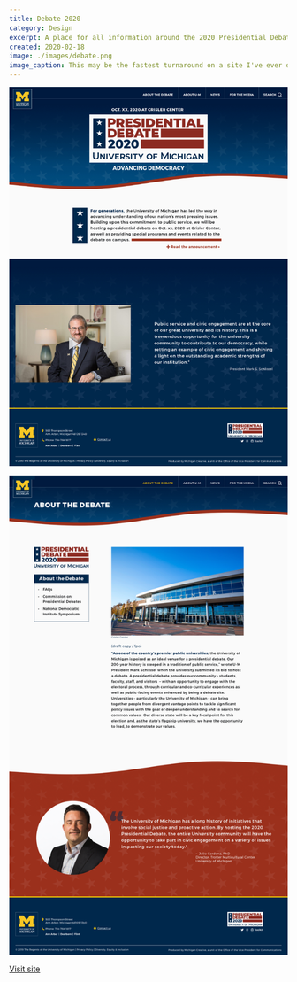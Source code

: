 ```yaml
---
title: Debate 2020
category: Design
excerpt: A place for all information around the 2020 Presidential Debate.
created: 2020-02-18
image: ./images/debate.png
image_caption: This may be the fastest turnaround on a site I've ever done. I designed and built the site in three days.
---
```


![Home page of UM Dearborn](./images/debate2020-home.jpg)

![Some components for Dearborn](./images/debate2020-about.jpg)

[Visit site](https://debate2020.umich.edu/)